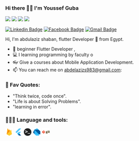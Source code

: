 ### Hi there 👋🏻 I'm Youssef Guba
![](https://img.shields.io/badge/Mobile-Engineer-purple)  ![](https://img.shields.io/badge/Flutter-Expert-informational) ![](https://img.shields.io/badge/Dart-Lover-6B9CB0) ![](https://img.shields.io/badge/Exp-0+yrs-red)

[![Linkedin Badge](https://img.shields.io/badge/YoussefAhmed-30302f?style=flat&logo=linkedin&logoColor=white)](https://www.linkedin.com/in/youssefguba/)
[![Facebook Badge](https://img.shields.io/badge/YoussefGuba-30302f?style=flat&logo=facebook)](https://www.facebook.com/youssefguba)
[![Gmail Badge](https://img.shields.io/badge/youssefguba@gmail.com-30302f?style=flat&logo=Gmail&logoColor=red)](mailto:abdelazizs983@gmail.com)


Hi, I'm abdulaziz shaban, flutter Developer 🚀 from Egypt.
- 🐳 beginner Flutter Developer , 
- 💻 I learning programming by faculty o
- 👓 Give a courses about Mobile Application Development. 
- 📫 You can reach me on abdelazizs983@gmail.com:

### 💎 Fav Quotes: 
- "Think twice, code once". 
- "Life is about Solving Problems".
- "learning in error".

### 👨🏻‍💻 Language and tools: 
<img height="25" src="https://raw.githubusercontent.com/github/explore/80688e429a7d4ef2fca1e82350fe8e3517d3494d/topics/firebase/firebase.png"></img>
<img height="25" src="https://raw.githubusercontent.com/github/explore/80688e429a7d4ef2fca1e82350fe8e3517d3494d/topics/flutter/flutter.png"></img>
<img height="25" src="https://raw.githubusercontent.com/github/explore/80688e429a7d4ef2fca1e82350fe8e3517d3494d/topics/terminal/terminal.png"></img>
<img height="25" src="https://raw.githubusercontent.com/github/explore/80688e429a7d4ef2fca1e82350fe8e3517d3494d/topics/dart/dart.png"></img>
<img height="25" src="https://raw.githubusercontent.com/github/explore/80688e429a7d4ef2fca1e82350fe8e3517d3494d/topics/git/git.png"></img>

<!--
[![trophy](https://github-profile-trophy.vercel.app/?username=abdulaziz shaban&theme=onedark)](https://github.com/ryo-ma/github-profile-trophy)


**NOTE**: *Top languages does not indicate my skill level or something like that, it's a github metric of which languages I have the most code on github.*

<a href="https://github.com/Youssefguba/">
  <img align="center" src="https://github-readme-stats.vercel.app/api?username=abdulaziz shaban&count_private=true&show_icons=true&theme=radical&hide_border=false" />
</a> 
<a href="https://github.com/Youssefguba/">
  <img align="center" src="https://github-readme-stats.vercel.app/api/top-langs/?username=abdulaziz shaban&layout=compact&theme=radical&hide_border=false" />
</a>
  
<!--
**abdulaziz shaban/abdulaziz shaban** is a ✨ _special_ ✨ repository because its `README.md` (this file) appears on your GitHub profile.
-->



